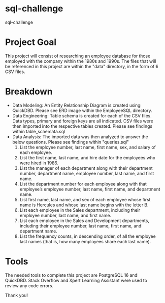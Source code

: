 # sql-challenge
sql-challenge

# Project Goal
This project will consist of researching an employee database for those employed with the company within the 1980s and 1990s. The files that will be referenced in this project are within the "data" directory, in the form of 6 CSV files. 

# Breakdown

- Data Modeling: An Entity Relationship Diagram is created using QuickDBD. Please see ERD image within the EmployeeSQL directory. 
- Data Engineering: Table schema is created for each of the CSV files. Data types, primary and foreign keys are all indicated. CSV files were then imported into the respective tables created. Please see findings within table_schemata.sql
- Data Analysis: The imported data was then analyzed to answer the below questions. Please see findings within "queries.sql"
  1. List the employee number, last name, first name, sex, and salary of each employee.
  2. List the first name, last name, and hire date for the employees who were hired in 1986.
  3. List the manager of each department along with their department number, department name, employee number, last name, and first name.
  4. List the department number for each employee along with that employee’s employee number, last name, first name, and department name.
  5. List first name, last name, and sex of each employee whose first name is Hercules and whose last name begins with the letter B.
  6. List each employee in the Sales department, including their employee number, last name, and first name.
  7. List each employee in the Sales and Development departments, including their employee number, last name, first name, and department name.
  8. List the frequency counts, in descending order, of all the employee last names (that is, how many employees share each last name).

# Tools
The needed tools to complete this project are PostgreSQL 16 and QuickDBD. 
Stack Overflow and Xpert Learning Assistant were used to review any code errors. 

Thank you!
